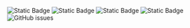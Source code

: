 ![Static Badge](https://img.shields.io/badge/blacklists-60-000000) ![Static Badge](https://img.shields.io/badge/blacklisted-2817137-cc0000) ![Static Badge](https://img.shields.io/badge/whitelisted-2243-00CC00) ![Static Badge](https://img.shields.io/badge/streaming_blacklist-28107-000000) ![GitHub issues](https://img.shields.io/github/issues/fabriziosalmi/blacklists)
